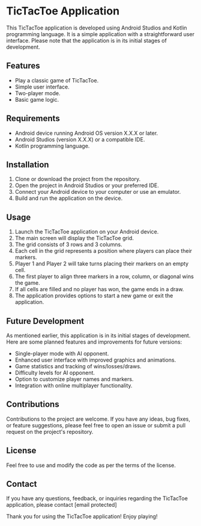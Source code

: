 # TicTacToe Application

This TicTacToe application is developed using Android Studios and Kotlin programming language. It is a simple application with a straightforward user interface. Please note that the application is in its initial stages of development.

## Features

- Play a classic game of TicTacToe.
- Simple user interface.
- Two-player mode.
- Basic game logic.

## Requirements

- Android device running Android OS version X.X.X or later.
- Android Studios (version X.X.X) or a compatible IDE.
- Kotlin programming language.

## Installation

1. Clone or download the project from the repository.
2. Open the project in Android Studios or your preferred IDE.
3. Connect your Android device to your computer or use an emulator.
4. Build and run the application on the device.

## Usage

1. Launch the TicTacToe application on your Android device.
2. The main screen will display the TicTacToe grid.
3. The grid consists of 3 rows and 3 columns.
4. Each cell in the grid represents a position where players can place their markers.
5. Player 1 and Player 2 will take turns placing their markers on an empty cell.
6. The first player to align three markers in a row, column, or diagonal wins the game.
7. If all cells are filled and no player has won, the game ends in a draw.
8. The application provides options to start a new game or exit the application.

## Future Development

As mentioned earlier, this application is in its initial stages of development. Here are some planned features and improvements for future versions:

- Single-player mode with AI opponent.
- Enhanced user interface with improved graphics and animations.
- Game statistics and tracking of wins/losses/draws.
- Difficulty levels for AI opponent.
- Option to customize player names and markers.
- Integration with online multiplayer functionality.

## Contributions

Contributions to the project are welcome. If you have any ideas, bug fixes, or feature suggestions, please feel free to open an issue or submit a pull request on the project's repository.

## License

 Feel free to use and modify the code as per the terms of the license.

## Contact

If you have any questions, feedback, or inquiries regarding the TicTacToe application, please contact [email protected]

Thank you for using the TicTacToe application! Enjoy playing!
